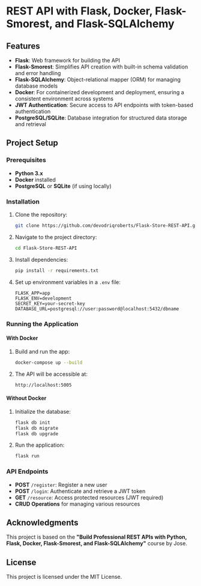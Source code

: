 # REST API with Flask, Docker, Flask-Smorest, and Flask-SQLAlchemy

## Features

- **Flask**: Web framework for building the API
- **Flask-Smorest**: Simplifies API creation with built-in schema validation and error handling
- **Flask-SQLAlchemy**: Object-relational mapper (ORM) for managing database models
- **Docker**: For containerized development and deployment, ensuring a consistent environment across systems
- **JWT Authentication**: Secure access to API endpoints with token-based authentication
- **PostgreSQL/SQLite**: Database integration for structured data storage and retrieval

## Project Setup

### Prerequisites

- **Python 3.x**
- **Docker** installed
- **PostgreSQL** or **SQLite** (if using locally)

### Installation

1. Clone the repository:

   ```bash
   git clone https://github.com/devodriqroberts/Flask-Store-REST-API.git
   ```

2. Navigate to the project directory:

   ```bash
   cd Flask-Store-REST-API
   ```

3. Install dependencies:

   ```bash
   pip install -r requirements.txt
   ```

4. Set up environment variables in a `.env` file:

   ```
   FLASK_APP=app
   FLASK_ENV=development
   SECRET_KEY=your-secret-key
   DATABASE_URL=postgresql://user:password@localhost:5432/dbname
   ```

### Running the Application

#### With Docker

1. Build and run the app:

   ```bash
   docker-compose up --build
   ```

2. The API will be accessible at:

   ```
   http://localhost:5005
   ```

#### Without Docker

1. Initialize the database:

   ```bash
   flask db init
   flask db migrate
   flask db upgrade
   ```

2. Run the application:

   ```bash
   flask run
   ```

### API Endpoints

- **POST** `/register`: Register a new user
- **POST** `/login`: Authenticate and retrieve a JWT token
- **GET** `/resource`: Access protected resources (JWT required)
- **CRUD Operations** for managing various resources

## Acknowledgments

This project is based on the **"Build Professional REST APIs with Python, Flask, Docker, Flask-Smorest, and Flask-SQLAlchemy"** course by Jose.

## License

This project is licensed under the MIT License.
